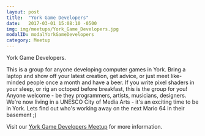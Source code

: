 ```yaml
---
layout: post
title:  "York Game Developers"
date:   2017-03-01 15:08:10 -0500
img: img/meetups/York_Game_Developers.jpg
modalID: modalYorkGameDevelopers
category: Meetup
---
```

York Game Developers.

This is a group for anyone developing computer games in York.  Bring a laptop and show off your latest creation, get advice, or just meet like-minded people once a month and have a beer.  If you write pixel shaders in your sleep, or rig an octoped before breakfast, this is the group for you!  Anyone welcome - be they programmers, artists, musicians, designers.  We're now living in a UNESCO City of Media Arts - it's an exciting time to be in York.  Lets find out who's working away on the next Mario 64 in their basement ;)

Visit our [York Game Developers Meetup][york-game-developers-meetup-link] for more information.

[york-game-developers-meetup-link]: https://www.meetup.com/York-Game-Developers/